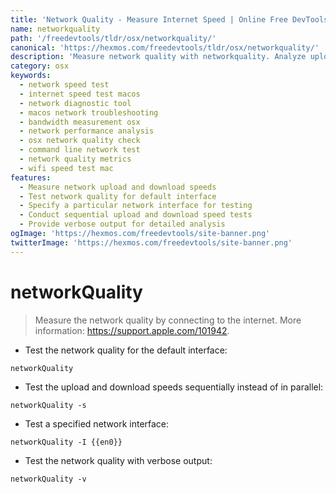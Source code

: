 ```yaml
---
title: 'Network Quality - Measure Internet Speed | Online Free DevTools by Hexmos'
name: networkquality
path: '/freedevtools/tldr/osx/networkquality/'
canonical: 'https://hexmos.com/freedevtools/tldr/osx/networkquality/'
description: 'Measure network quality with networkquality. Analyze upload and download speeds, test network interfaces. Free online tool, no registration required.'
category: osx
keywords:
  - network speed test
  - internet speed test macos
  - network diagnostic tool
  - macos network troubleshooting
  - bandwidth measurement osx
  - network performance analysis
  - osx network quality check
  - command line network test
  - network quality metrics
  - wifi speed test mac
features:
  - Measure network upload and download speeds
  - Test network quality for default interface
  - Specify a particular network interface for testing
  - Conduct sequential upload and download speed tests
  - Provide verbose output for detailed analysis
ogImage: 'https://hexmos.com/freedevtools/site-banner.png'
twitterImage: 'https://hexmos.com/freedevtools/site-banner.png'
---
```


# networkQuality

> Measure the network quality by connecting to the internet.
> More information: <https://support.apple.com/101942>.

- Test the network quality for the default interface:

`networkQuality`

- Test the upload and download speeds sequentially instead of in parallel:

`networkQuality -s`

- Test a specified network interface:

`networkQuality -I {{en0}}`

- Test the network quality with verbose output:

`networkQuality -v`
